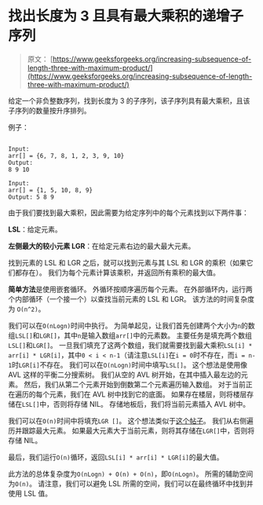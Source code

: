 # 找出长度为 3 且具有最大乘积的递增子序列

> 原文： [https://www.geeksforgeeks.org/increasing-subsequence-of-length-three-with-maximum-product/](https://www.geeksforgeeks.org/increasing-subsequence-of-length-three-with-maximum-product/)

给定一个非负整数序列，找到长度为 3 的子序列，该子序列具有最大乘积，且该子序列的数量按升序排列。

例子：

```

Input: 
arr[] = {6, 7, 8, 1, 2, 3, 9, 10} 
Output: 
8 9 10

Input: 
arr[] = {1, 5, 10, 8, 9}
Output: 5 8 9
```

由于我们要找到最大乘积，因此需要为给定序列中的每个元素找到以下两件事：

**LSL**：给定元素。

**左侧最大的较小元素 LGR**：在给定元素右边的最大最大元素。

找到元素的 LSL 和 LGR 之后，就可以找到元素与其 LSL 和 LGR 的乘积（如果它们都存在）。 我们为每个元素计算该乘积，并返回所有乘积的最大值。

**简单方法**是使用嵌套循环。 外循环按顺序遍历每个元素。 在外部循环内，运行两个内部循环（一个接一个）以查找当前元素的 LSL 和 LGR。 该方法的时间复杂度为 `O(n^2)`。

我们可以在`O(nLogn)`时间中执行。 为简单起见，让我们首先创建两个大小为`n`的数组`LSL[]`和`LGR[]`，其中`n`是输入数组`arr[]`中的元素数。 主要任务是填充两个数组`LSL[]`和`LGR[]`。 一旦我们填充了这两个数组，我们就需要找到最大乘积`LSL[i] * arr[i] * LGR[i]`，其中`0 < i < n-1`（请注意`LSL[i]`在`i = 0`时不存在，而`i = n-1`时`LGR[i]`不存在。 我们可以在`O(nLogn)`时间中填写`LSL[]`。 这个想法是使用像 AVL 这样的平衡二分搜索树。 我们从空的 AVL 树开始，在其中插入最左边的元素。 然后，我们从第二个元素开始到倒数第二个元素遍历输入数组。 对于当前正在遍历的每个元素，我们在 AVL 树中找到它的底面。 如果存在楼层，则将楼层存储在`LSL[]`中，否则将存储 NIL。 存储地板后，我们将当前元素插入 AVL 树中。

我们可以在`O(n)`时间中将填充`LGR []`。 这个想法类似于[这个帖子](https://www.geeksforgeeks.org/replace-every-element-with-the-greatest-on-right-side/)。 我们从右侧遍历并跟踪最大元素。 如果最大元素大于当前元素，则将其存储在`LGR[]`中，否则将存储 NIL。

最后，我们运行`O(n)`循环，返回`LSL[i] * arr[i] * LGR[i]`的最大值。

此方法的总体复杂度为`O(nLogn) + O(n) + O(n)`，即`O(nLogn)`。 所需的辅助空间为`O(n)`。 请注意，我们可以避免 LSL 所需的空间，我们可以在最终循环中找到并使用 LSL 值。

